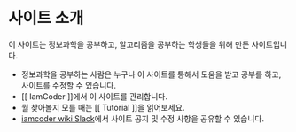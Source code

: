 # 사이트 소개

이 사이트는 정보과학을 공부하고, 알고리즘을 공부하는 학생들을 위해 만든 사이트입니다.   

* 정보과학을 공부하는 사람은 누구나 이 사이트를 통해서 도움을 받고 공부를 하고, 사이트를 수정할 수 있습니다.
* [[ IamCoder ]]에서 이 사이트를 관리합니다.
* 뭘 찾아볼지 모를 때는 [[ Tutorial ]]을 읽어보세요.
* [iamcoder wiki Slack](https://join.slack.com/t/iamcoderwiki/shared_invite/zt-gvtqf4dx-B3156Z615X810eyILvhzuw)에서 사이트 공지 및 수정 사항을 공유할 수 있습니다.
